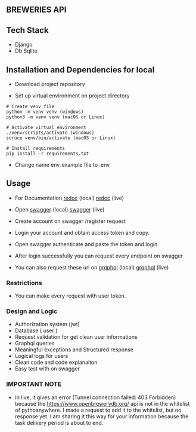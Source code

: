## BREWERIES API

## Tech Stack
- Django
- Db Sqlite

## Installation and Dependencies for local
- Download project repository

- Set up virtual environment on project directory

```
# Create venv file
python -m venv venv (windows)
python3 -m venv venv (macOS or Linux)

# Activate virtual environment
./venv/scripts/activate (windows)
soruce venv/bin/activate (macOS or Linux)

# Install requirements
pip install -r requirements.txt

```

- Change name env_example file to .env


## Usage

- For Documentation [redoc](http://localhost:8000/redoc) (local) [redoc](https://msozkan.pythonanywhere.com/redoc) (live)

- Open [swagger](http://localhost:8000/api/swagger) (local) [swagger](https://msozkan.pythonanywhere.com/api/swagger) (live)

- Create account on swagger /register request

- Login your account and obtain access token and copy.

- Open swagger authenticate and paste the token and login.

- After login successfully you can request every endpoint on swagger

- You can also request these url on [grqphql](http://localhost:8000/graphql) (local) [grqphql](https://msozkan.pythonanywhere.com/graphql) (live)

### Restrictions
- You can make every request with user token.

### Design and Logic
- Authorization system (jwt)
- Database ( user )
- Request validation for get clean user informations
- Graphql queries
- Meaningful exceptions and Structured response
- Logical logs for users
- Clean code and code explanaiton
- Easy test with on swagger

### IMPORTANT NOTE
- In live, it gives an error (Tunnel connection failed: 403 Forbidden) because the https://www.openbrewerydb.org/ api is not in the whitelist of pythoanywhere. I made a request to add it to the whitelist, but no response yet. I am sharing it this way for your information because the task delivery period is about to end.

